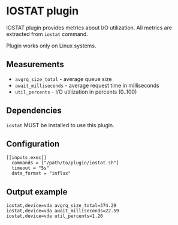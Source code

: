 # IOSTAT plugin

IOSTAT plugin provides metrics about I/O utilization. 
All metrics are extracted from `iostat` command.

Plugin works only on Linux systems.

## Measurements

- `avgrq_size_total` - average queue size
- `await_milliseconds` - average request time in milliseconds
- `util_percents` - I/O utilization in percents (0..100)

## Dependencies

`iostat` MUST be installed to use this plugin.

## Configuration

```
[[inputs.exec]]
  commands = ["/path/to/plugin/iostat.sh"]
  timeout = "5s"
  data_format = "influx"
```

## Output example

```
iostat,device=vda avgrq_size_total=374.29
iostat,device=vda await_milliseconds=22.59
iostat,device=vda util_percents=1.20
```
